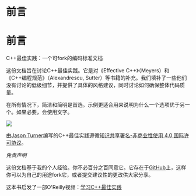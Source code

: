 # 前言

# 前言

C++最佳实践：一个可fork的编码标准文档

这份文档旨在讨论C++最佳实践。它是对《Effective C++》（Meyers）和《C++编程规范》（Alexandrescu, Sutter）等书籍的补充。我们填补了一些他们没有讨论的低级细节，并提供了具体的风格建议，同时讨论如何确保整体代码质量。

在所有情况下，简洁和简明是首选。示例更适合用来说明为什么一个选项优于另一个。如果必要，会使用文字。

[![](8eef60fb.png)](http://creativecommons.org/licenses/by-nc/4.0/)

由[Jason Turner](http://cppbestpractices.com)编写的C++最佳实践遵循[知识共享署名-非商业性使用 4.0 国际许可协议](http://creativecommons.org/licenses/by-nc/4.0/)。

*免责声明*

这份文档基于我的个人经验。你不必百分之百同意它。它存在于[GitHub](https://github.com/lefticus/cppbestpractices)上，这样你可以为自己的用途fork它，或者提交建议性的更改供大家分享。

这本书启发了一部O'Reilly视频：[学习C++最佳实践](http://shop.oreilly.com/product/0636920049814.do)
